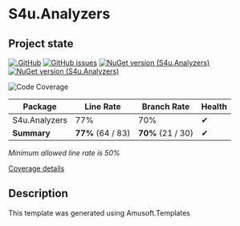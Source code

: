# S4u.Analyzers

## Project state

[![.GitHub](https://github.com/taori/S4u.Analyzers/actions/workflows/CI.yml/badge.svg)](https://github.com/taori/S4u.Analyzers/actions/workflows/CI.yml)
[![GitHub issues](https://img.shields.io/github/issues/taori/S4u.Analyzers)](https://github.com/taori/S4u.Analyzers/issues)
[![NuGet version (S4u.Analyzers)](https://img.shields.io/nuget/v/S4u.Analyzers.svg)](https://www.nuget.org/packages/S4u.Analyzers/)
[![NuGet version (S4u.Analyzers)](https://img.shields.io/nuget/vpre/S4u.Analyzers.svg)](https://www.nuget.org/packages/S4u.Analyzers/latest/prerelease)

<!--CoverageStart-->
![Code Coverage](https://img.shields.io/badge/Code%20Coverage-77%25-success?style=flat)

Package | Line Rate | Branch Rate | Health
-------- | --------- | ----------- | ------
S4u.Analyzers | 77% | 70% | ✔
**Summary** | **77%** (64 / 83) | **70%** (21 / 30) | ✔

_Minimum allowed line rate is 50%_

[Coverage details](https://taori.github.io/S4u.Analyzers)
<!--CoverageEnd-->

## Description

This template was generated using Amusoft.Templates